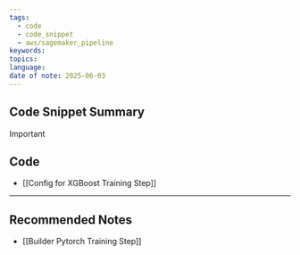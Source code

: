 ```yaml
---
tags:
  - code
  - code_snippet
  - aws/sagemaker_pipeline
keywords: 
topics: 
language: 
date of note: 2025-06-03
---
```


## Code Snippet Summary

>[!important]


## Code

- [[Config for XGBoost Training Step]]




-----------
##  Recommended Notes

- [[Builder Pytorch Training Step]]